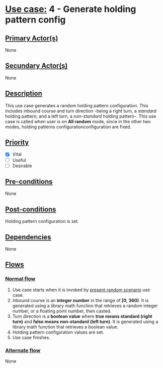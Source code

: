 # [Use case:](#use-case) 4 - Generate holding pattern config

## [Primary Actor(s)](#primary-actors)
None

## [Secundary Actor(s)](#secundary-actors)
None

## [Description](#description)
This use case generates a random holding pattern configuration. This includes inbound course and turn direction -being a right turn, a *standard* holding pattern; and a left turn, a *non-standard* holding pattern-.
This use case is called when user is on **All random** mode, since in the other two modes, holding patterns configurationconfiguration are fixed.

## [Priority](#priority) 
- [x] Vital
- [ ] Useful 
- [ ] Desirable

## [Pre-conditions](#pre-conditions)
None

## [Post-conditions](#post-conditions)
Holding pattern configuration is set.

## [Dependencies](#dependencies)
None

## [Flows](#flows)
### [Normal flow](#normal-flow)
1. Use case starts when it is invoked by [present random scenario](2.present-random-scenario.md) use case.
2. Inbound course is an **integer number** in the range of **[0, 360)**. It is generated using a library math function that retrieves a random integer number, or a floating point number, then casted.
3. Turn direction is a **boolean value** where **true means standard (right turn)** and **false means non-standard (left turn)**. It is generated using a library math function that retrieves a boolean value.
4. Holding pattern configuration values are set.
5. Use case finishes.
### [Alternate flow](#alternate-flow)
None
